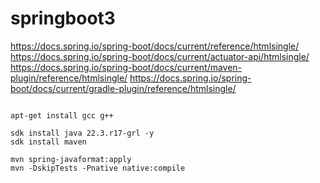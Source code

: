 # springboot3

https://docs.spring.io/spring-boot/docs/current/reference/htmlsingle/
https://docs.spring.io/spring-boot/docs/current/actuator-api/htmlsingle/
https://docs.spring.io/spring-boot/docs/current/maven-plugin/reference/htmlsingle/
https://docs.spring.io/spring-boot/docs/current/gradle-plugin/reference/htmlsingle/

```shell

apt-get install gcc g++

sdk install java 22.3.r17-grl -y
sdk install maven

mvn spring-javaformat:apply
mvn -DskipTests -Pnative native:compile 




```

